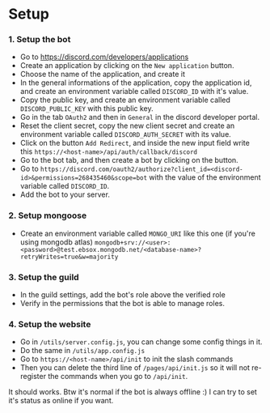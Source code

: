 # Setup


### 1. Setup the bot
* Go to https://discord.com/developers/applications
* Create an application by clicking on the `New application` button.
* Choose the name of the application, and create it
* In the general informations of the application, copy the application id, and create an environment variable called `DISCORD_ID` with it's value.
* Copy the public key, and create an environment variable called `DISCORD_PUBLIC_KEY` with this public key.
* Go in the tab `OAuth2` and then in `General` in the discord developer portal.
* Reset the client secret, copy the new client secret and create an environment variable called `DISCORD_AUTH_SECRET` with its value.
* Click on the button `Add Redirect`, and inside the new input field write this `https://<host-name>/api/auth/callback/discord`
* Go to the bot tab, and then create a bot by clicking on the button.
* Go to `https://discord.com/oauth2/authorize?client_id=<discord-id>&permissions=268435460&scope=bot` with the value of the environment variable called `DISCORD_ID`.
* Add the bot to your server.

### 2. Setup mongoose
* Create an environment variable called `MONGO_URI` like this one (if you're using mongodb atlas) `mongodb+srv://<user>:<password>@test.ebsox.mongodb.net/<database-name>?retryWrites=true&w=majority`

### 3. Setup the guild
* In the guild settings, add the bot's role above the verified role
* Verify in the permissions that the bot is able to manage roles.

### 4. Setup the website
* Go in `/utils/server.config.js`, you can change some config things in it.
* Do the same in `/utils/app.config.js`
* Go to `https://<host-name>/api/init` to init the slash commands
* Then you can delete the third line of `/pages/api/init.js` so it will not re-register the commands when you go to `/api/init`.

It should works. Btw it's normal if the bot is always offline :)
I can try to set it's status as online if you want.